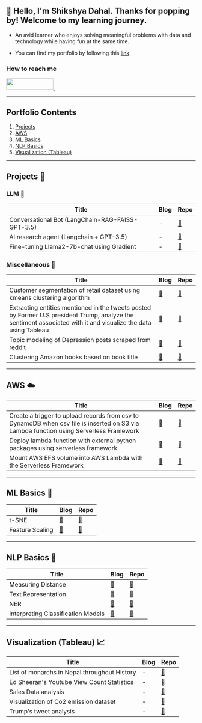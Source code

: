 ## 👋 Hello, I'm Shikshya Dahal. Thanks for popping by! Welcome to my learning journey.

- An avid learner who enjoys solving meaningful problems with data and technology while having fun at the same time. 

- You can find my portfolio by following this [link](https://shikshya1.github.io/portfolio/).


<h3> How to reach me </h3>
<div>
    <a href="https://www.linkedin.com/in/shikshya-dahal/" target="_blank">
        <img src="https://img.shields.io/badge/LinkedIn-0077B5?style=for-the-badge&logo=linkedin&logoColor=white" height="30" width="125px">
    </a>&nbsp
    
</div>
<hr>


## Portfolio Contents
1. [Projects](#projects)
2. [AWS](#aws)
3. [ML Basics](#ml-basics)
4. [NLP Basics](#nlp-basics)
5. [Visualization (Tableau)](#visualization)


___
<a name="projects"></a>
## Projects :round_pushpin:

### LLM :round_pushpin:
| Title | Blog | Repo |
| --- | --- | --- |
| Conversational Bot (LangChain-RAG-FAISS-GPT-3.5) | - | [:link:](https://github.com/shikshya1/NLP/tree/main/llms/LangChain-RAG-FAISS-LLM-Conversational-AI) |
| AI research agent (Langchain + GPT-3.5) | - | [:link:](https://github.com/shikshya1/NLP/tree/main/llms/AI%20research%20agent%20(Langchain%20%2B%20GPT)) |
| Fine-tuning Llama2-7b-chat using Gradient | - | [:link:](https://github.com/shikshya1/NLP/blob/main/llms/llama-2/Fine_tuning_Llama2_7b_chat_using_Gradient.ipynb) |

### Miscellaneous :round_pushpin:
| Title | Blog | Repo |
| --- | --- | --- |
| Customer segmentation of retail dataset using kmeans clustering algorithm | [:link:](https://shikshya1.github.io/portfolio/projects/customer_segmentation/) | [:link:](https://github.com/shikshya1/projects/tree/main/clustering) |
| Extracting entities mentioned in the tweets posted by Former U.S president Trump, analyze the sentiment associated with it and visualize the data using Tableau | [:link:](https://shikshya1.github.io/portfolio/projects/trump_tweet_analysis/) | [:link:](https://github.com/shikshya1/projects/tree/main/trump_tweets_analysis) |
| Topic modeling of Depression posts scraped from reddit | [:link:](https://shikshya1.github.io/portfolio/projects/topic_modeling/) | [:link:](https://github.com/shikshya1/projects/tree/main/topic-modeling) |
| Clustering Amazon books based on book title | [:link:](https://shikshya1.github.io/portfolio/ml/project-3/) | [:link:](https://github.com/shikshya1/ML_Basics/tree/main/KMeans%20clustering) |


___
<a name="aws"></a>
## AWS :cloud:  
| Title | Blog | Repo |
| --- | --- | --- | 
| Create a trigger to upload records from csv to DynamoDB when csv file is inserted on S3 via Lambda function using Serverless Framework | [:link:](https://shikshya1.github.io/portfolio/aws/project-2/) | [:link:](https://github.com/shikshya1/aws-serverless/tree/main/s3-trigger-event) | 
| Deploy lambda function with external python packages using serverless framework. | [:link:](https://shikshya1.github.io/portfolio/aws/project-1/) | [:link:](https://github.com/shikshya1/aws-serverless/tree/main/serverless-lambda-layer) | 
| Mount AWS EFS volume into AWS Lambda with the Serverless Framework | [:link:](https://shikshya1.github.io/portfolio/aws/project-2-copy/) | [:link:](https://github.com/shikshya1/aws-serverless/tree/main/sentence-similarity-efs) | 

    
___
<a name="ml-basics"></a>
## ML Basics :brain:
| Title | Blog | Repo |
| --- | --- | --- |
| t-SNE | [:link:](https://shikshya1.github.io/portfolio/ml/project-2/) | [:link:](https://github.com/shikshya1/ML_Basics/tree/main/t-sne) |
| Feature Scaling | [:link:](https://shikshya1.github.io/portfolio/ml/project-1/) | [:link:](https://github.com/shikshya1/ML_Basics/tree/main/Feature%20Scaling) |
  
___
<a name="nlp-basics"></a>
## NLP Basics :open_book:
| Title | Blog | Repo |
| --- | --- | --- |
| Measuring Distance | [:link:](https://shikshya1.github.io/portfolio/nlp/project-6/) | [:link:](https://github.com/shikshya1/NLP/tree/main/Measuring%20Distance) |
| Text Representation | [:link:](https://shikshya1.github.io/portfolio/nlp/project-5/) | [:link:](https://github.com/shikshya1/NLP/tree/main/Text%20representation) |
| NER | [:link:](https://shikshya1.github.io/portfolio/nlp/project-4/) | [:link:](https://github.com/shikshya1/NLP/tree/main/NER) |
|Interpreting Classification Models | [:link:](https://shikshya1.github.io/portfolio/nlp/project-2/) | [:link:](https://github.com/shikshya1/NLP/tree/main/Interpreting%20classification%20models) |

 
___
<a name="visualization"></a>
## Visualization (Tableau) :chart_with_upwards_trend:
| Title | Blog | Repo |
| --- | --- | --- |
| List of monarchs in Nepal throughout History | - | [:link:](https://public.tableau.com/app/profile/shikshya4995/viz/monarchy-timeline/Dashboard1) |
| Ed Sheeran's Youtube View Count Statistics  | - | [:link:](https://public.tableau.com/app/profile/shikshya4995/viz/Ed-Sheeran-Youtube-analysis/Dashboard1) |
| Sales Data analysis | - | [:link:](https://public.tableau.com/app/profile/shikshya4995/viz/Salesdata_16731737769710/Dashboard5) |
| Visualization of Co2 emission dataset | - | [:link:](https://public.tableau.com/app/profile/shikshya4995/viz/Co2emissiondataset/Dashboard1) |
| Trump's tweet analysis | - | [:link:](https://public.tableau.com/app/profile/shikshya4995/viz/trumpstweetanalysis/tweetanalysis) |
